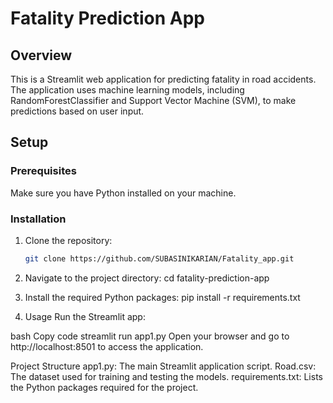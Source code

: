 # Fatality Prediction App

## Overview

This is a Streamlit web application for predicting fatality in road accidents. The application uses machine learning models, including RandomForestClassifier and Support Vector Machine (SVM), to make predictions based on user input.

## Setup

### Prerequisites

Make sure you have Python installed on your machine.

### Installation

1. Clone the repository:

   ```bash
   git clone https://github.com/SUBASINIKARIAN/Fatality_app.git

2. Navigate to the project directory:
   cd fatality-prediction-app

3. Install the required Python packages:
   pip install -r requirements.txt

4. Usage
   Run the Streamlit app:

bash
Copy code
streamlit run app1.py
Open your browser and go to http://localhost:8501 to access the application.

Project Structure
app1.py: The main Streamlit application script.
Road.csv: The dataset used for training and testing the models.
requirements.txt: Lists the Python packages required for the project.
